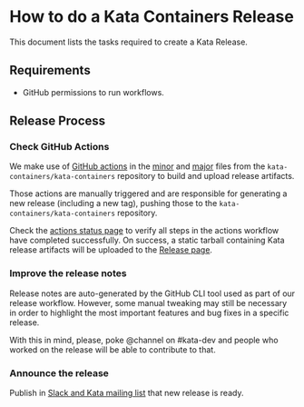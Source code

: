 # How to do a Kata Containers Release
This document lists the tasks required to create a Kata Release.

## Requirements

- GitHub permissions to run workflows.

## Release Process

### Check GitHub Actions

We make use of [GitHub actions](https://github.com/features/actions) in the
[minor](../.github/workflows/release-minor.yaml) and
[major](../.github/workflows/release-major.yaml) files from the
`kata-containers/kata-containers` repository to build and upload release
artifacts.

Those actions are manually triggered and are responsible for generating a new
release (including a new tag), pushing those to the
`kata-containers/kata-containers` repository.

Check the [actions status
page](https://github.com/kata-containers/kata-containers/actions) to verify all
steps in the actions workflow have completed successfully. On success, a static
tarball containing Kata release artifacts will be uploaded to the [Release
page](https://github.com/kata-containers/kata-containers/releases).

### Improve the release notes

Release notes are auto-generated by the GitHub CLI tool used as part of our
release workflow.  However, some manual tweaking may still be necessary in
order to highlight the most important features and bug fixes in a specific
release.

With this in mind, please, poke @channel on #kata-dev and people who worked on
the release will be able to contribute to that.

### Announce the release

Publish in [Slack and Kata mailing
list](https://github.com/kata-containers/community#join-us) that new release is
ready.
